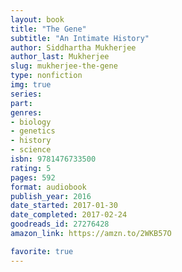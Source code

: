 ```yaml
---
layout: book
title: "The Gene"
subtitle: "An Intimate History"
author: Siddhartha Mukherjee
author_last: Mukherjee
slug: mukherjee-the-gene
type: nonfiction
img: true
series: 
part: 
genres:
- biology
- genetics
- history
- science
isbn: 9781476733500
rating: 5
pages: 592
format: audiobook
publish_year: 2016
date_started: 2017-01-30
date_completed: 2017-02-24
goodreads_id: 27276428
amazon_link: https://amzn.to/2WKB57O

favorite: true
---
```

